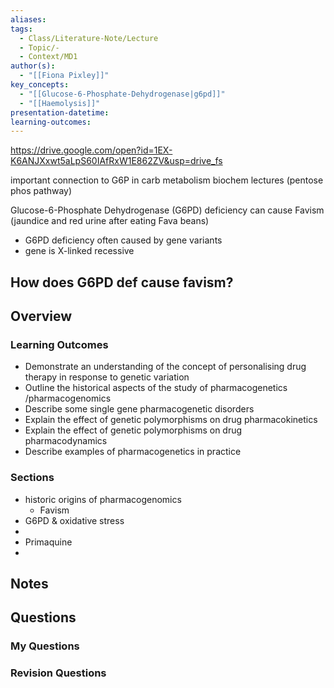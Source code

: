 ```yaml
---
aliases: 
tags:
  - Class/Literature-Note/Lecture
  - Topic/-
  - Context/MD1
author(s):
  - "[[Fiona Pixley]]"
key_concepts:
  - "[[Glucose-6-Phosphate-Dehydrogenase|g6pd]]"
  - "[[Haemolysis]]"
presentation-datetime: 
learning-outcomes: 
---
```

https://drive.google.com/open?id=1EX-K6ANJXxwt5aLpS60IAfRxW1E862ZV&usp=drive_fs


important connection to G6P in carb metabolism biochem lectures (pentose phos pathway)


Glucose-6-Phosphate Dehydrogenase (G6PD) deficiency can cause Favism (jaundice and red urine after eating Fava beans)
- G6PD deficiency often caused by gene variants
- gene is X-linked recessive

How does G6PD def cause favism?
- 



## Overview
### Learning Outcomes
- Demonstrate an understanding of the concept of personalising drug therapy in response to genetic variation
- Outline the historical aspects of the study of pharmacogenetics /pharmacogenomics
- Describe some single gene pharmacogenetic disorders
- Explain the effect of genetic polymorphisms on drug pharmacokinetics
- Explain the effect of genetic polymorphisms on drug pharmacodynamics
- Describe examples of pharmacogenetics in practice

### Sections

- historic origins of pharmacogenomics
	- Favism
- G6PD & oxidative stress
- 
- Primaquine
- 

## Notes


## Questions

### My Questions
### Revision Questions




